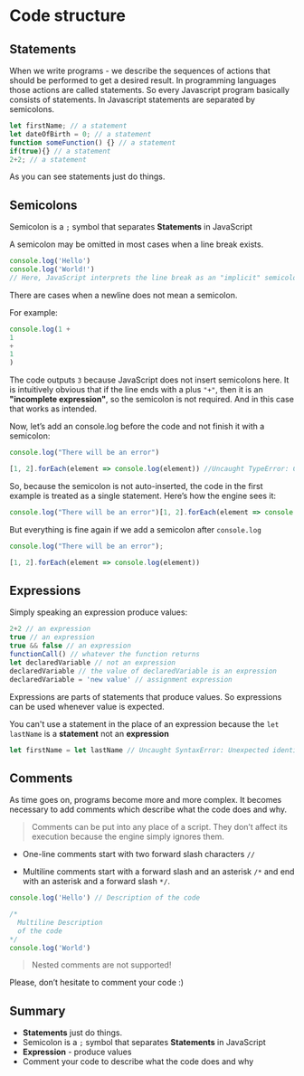# Code structure

## Statements

When we write programs - we describe the sequences of actions that should be performed to get a desired result. In programming languages those actions are called statements. So every Javascript program basically consists of statements. In Javascript statements are separated by semicolons.
```javascript
let firstName; // a statement
let dateOfBirth = 0; // a statement
function someFunction() {} // a statement
if(true){} // a statement
2+2; // a statement
```
As you can see statements just do things.

## Semicolons
Semicolon is a ``;`` symbol that separates **Statements** in JavaScript

A semicolon may be omitted in most cases when a line break exists.

```javascript
console.log('Hello')
console.log('World!')
// Here, JavaScript interprets the line break as an "implicit" semicolon:
```

There are cases when a newline does not mean a semicolon. 

For example:
```javascript
console.log(1 +
1
+
1
)
```
The code outputs ``3`` because JavaScript does not insert semicolons here. It is intuitively obvious that if the line ends with a plus ```"+"```, then it is an **"incomplete expression"**, so the semicolon is not required. And in this case that works as intended.

Now, let’s add an console.log before the code and not finish it with a semicolon:
```javascript
console.log("There will be an error")

[1, 2].forEach(element => console.log(element)) //Uncaught TypeError: Cannot read property '2' of undefined
```
So, because the semicolon is not auto-inserted, the code in the first example is treated as a single statement. Here’s how the engine sees it:
```javascript
console.log("There will be an error")[1, 2].forEach(element => console.log(element))
```
But everything is fine again if we add a semicolon after ``console.log``

```javascript
console.log("There will be an error");

[1, 2].forEach(element => console.log(element))
```

## Expressions
Simply speaking an expression produce values:
```javascript
2+2 // an expression
true // an expression
true && false // an expression
functionCall() // whatever the function returns
let declaredVariable // not an expression
declaredVariable // the value of declaredVariable is an expression
declaredVariable = 'new value' // assignment expression
```

Expressions are parts of statements that produce values. So expressions can be used whenever value is expected.

You can't use a statement in the place of an expression because the ``let lastName`` is a **statement** not an **expression**

```javascript
let firstName = let lastName // Uncaught SyntaxError: Unexpected identifier
```

## Comments
As time goes on, programs become more and more complex. It becomes necessary to add comments which describe what the code does and why.

> Comments can be put into any place of a script. They don’t affect its execution because the engine simply ignores them.

- One-line comments start with two forward slash characters ``//``

- Multiline comments start with a forward slash and an asterisk ``/*`` and end with an asterisk and a forward slash ``*/``.

```javascript
console.log('Hello') // Description of the code

/*
  Multiline Description
  of the code
*/
console.log('World')
```
> Nested comments are not supported!

Please, don’t hesitate to comment your code :)

## **Summary**
- **Statements** just do things.
- Semicolon is a ``;`` symbol that separates **Statements** in JavaScript
- **Expression** - produce values
- Comment your code to describe what the code does and why
